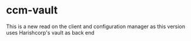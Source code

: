 # ccm-vault
This is a new read on the client and configuration manager as this version uses Harishcorp's vault as back end
